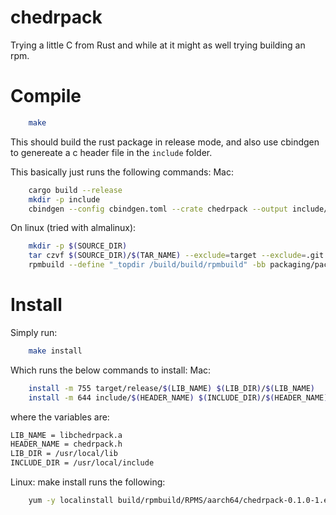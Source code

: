 # chedrpack

Trying a little C from Rust and while at it might as well trying building an rpm.

# Compile

```bash
    make
```

This should build the rust package in release mode, and also use cbindgen to genereate a c header file in the `include` folder.

This basically just runs the following commands:
Mac:
```bash
	cargo build --release
	mkdir -p include
	cbindgen --config cbindgen.toml --crate chedrpack --output include/chedrpack.h
```

On linux (tried with almalinux):
```bash
	mkdir -p $(SOURCE_DIR)
	tar czvf $(SOURCE_DIR)/$(TAR_NAME) --exclude=target --exclude=.git --transform 's,^,chedrpack-$(VERSION)/,' *
	rpmbuild --define "_topdir /build/build/rpmbuild" -bb packaging/package.spec
```

# Install

Simply run:
```bash
    make install
```
Which runs the below commands to install:
Mac:

```bash
    install -m 755 target/release/$(LIB_NAME) $(LIB_DIR)/$(LIB_NAME)
	install -m 644 include/$(HEADER_NAME) $(INCLUDE_DIR)/$(HEADER_NAME)
```
where the variables are:
```bash
LIB_NAME = libchedrpack.a
HEADER_NAME = chedrpack.h
LIB_DIR = /usr/local/lib
INCLUDE_DIR = /usr/local/include
```

Linux: 
make install runs the following:
```bash
	yum -y localinstall build/rpmbuild/RPMS/aarch64/chedrpack-0.1.0-1.el9.aarch64.rpm
```
